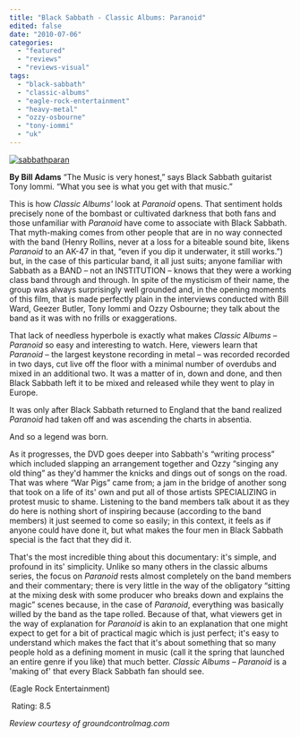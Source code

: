 ```yaml
---
title: "Black Sabbath - Classic Albums: Paranoid"
edited: false
date: "2010-07-06"
categories:
  - "featured"
  - "reviews"
  - "reviews-visual"
tags:
  - "black-sabbath"
  - "classic-albums"
  - "eagle-rock-entertainment"
  - "heavy-metal"
  - "ozzy-osbourne"
  - "tony-iommi"
  - "uk"
---
```


[![sabbathparan](http://www.hellbound.ca/wp-content/uploads/2010/07/sabbathparan.jpg "sabbathparan")](http://www.hellbound.ca/wp-content/uploads/2010/07/sabbathparan.jpg)

**By Bill Adams** “The Music is very honest,” says Black Sabbath guitarist Tony Iommi. “What you see is what you get with that music.”

This is how _Classic Albums'_ look at _Paranoid_ opens. That sentiment holds precisely none of the bombast or cultivated darkness that both fans and those unfamiliar with _Paranoid_ have come to associate with Black Sabbath. That myth-making comes from other people that are in no way connected with the band (Henry Rollins, never at a loss for a biteable sound bite, likens _Paranoid_ to an AK-47 in that, “even if you dip it underwater, it still works.”) but, in the case of this particular band, it all just suits; anyone familiar with Sabbath as a BAND – not an INSTITUTION – knows that they were a working class band through and through. In spite of the mysticism of their name, the group was always surprisingly well grounded and, in the opening moments of this film, that is made perfectly plain in the interviews conducted with Bill Ward, Geezer Butler, Tony Iommi and Ozzy Osbourne; they talk about the band as it was with no frills or exaggerations.

That lack of needless hyperbole is exactly what makes _Classic Albums – Paranoid_ so easy and interesting to watch. Here, viewers learn that _Paranoid_ – the largest keystone recording in metal – was recorded recorded in two days, cut live off the floor with a minimal number of overdubs and mixed in an additional two. It was a matter of in, down and done, and then Black Sabbath left it to be mixed and released while they went to play in Europe.

It was only after Black Sabbath returned to England that the band realized _Paranoid_ had taken off and was ascending the charts in absentia.

And so a legend was born.

As it progresses, the DVD goes deeper into Sabbath's “writing process” which included slapping an arrangement together and Ozzy “singing any old thing” as they'd hammer the knicks and dings out of songs on the road. That was where “War Pigs” came from; a jam in the bridge of another song that took on a life of its' own and put all of those artists SPECIALIZING in protest music to shame. Listening to the band members talk about it as they do here is nothing short of inspiring because (according to the band members) it just seemed to come so easily; in this context, it feels as if anyone could have done it, but what makes the four men in Black Sabbath special is the fact that they did it.

That's the most incredible thing about this documentary: it's simple, and profound in its' simplicity. Unlike so many others in the classic albums series, the focus on _Paranoid_ rests almost completely on the band members and their commentary; there is very little in the way of the obligatory “sitting at the mixing desk with some producer who breaks down and explains the magic” scenes because, in the case of _Paranoid_, everything was basically willed by the band as the tape rolled. Because of that, what viewers get in the way of explanation for _Paranoid_ is akin to an explanation that one might expect to get for a bit of practical magic which is just perfect; it's easy to understand which makes the fact that it's about something that so many people hold as a defining moment in music (call it the spring that launched an entire genre if you like) that much better. _Classic Albums – Paranoid_ is a 'making of' that every Black Sabbath fan should see.

(Eagle Rock Entertainment)

 Rating: 8.5

_Review courtesy of groundcontrolmag.com_
